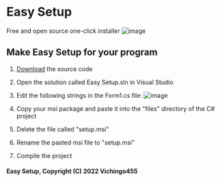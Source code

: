 # Easy Setup
Free and open source one-click installer
![image](https://user-images.githubusercontent.com/59311016/159022090-f8a15128-0d51-4b3d-87fb-882f35787b52.png)

## Make Easy Setup for your program
1. [Download](https://github.com/Vichingo455/Easy-Setup/archive/refs/heads/master.zip) the source code
2. Open the solution called Easy Setup.sln in Visual Studio
3. Edit the following strings in the Form1.cs file:
   ![image](https://user-images.githubusercontent.com/59311016/159018684-736bb7fd-b5f1-4029-8bcc-539d4ead417c.png)
   
4. Copy your msi package and paste it into the "files" directory of the C# project
5. Delete the file called "setup.msi"
6. Rename the pasted msi file to "setup.msi"
7. Compile the project


#### Easy Setup, Copyright (C) 2022 Vichingo455
